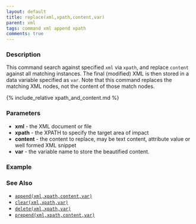 ```yaml
---
layout: default
title: replace(xml,xpath,content,var)
parent: xml
tags: command xml append xpath
comments: true
---
```



### Description
This command search against specified `xml` via `xpath`, and replace `content` against all matching instances. The final 
(modified) XML is then stored in a data variable specified as `var`. Note that this command replaces the matching 
XML nodes, not the content of those match nodes.

{% include_relative xpath_and_content.md %}


### Parameters
- **xml** - the XML document or file
- **xpath** - the XPATH to specify the target area of impact
- **content** - the content to replace, may be text content, attribute value or well formed XML snippet
- **var** - the variable name to store the beautified content.

### Example


### See Also
- [`append(xml,xpath,content,var)`](append(xml,xpath,content,var))
- [`clear(xml,xpath,var)`](clear(xml,xpath,var))
- [`delete(xml,xpath,var)`](delete(xml,xpath,var))
- [`prepend(xml,xpath,content,var)`](prepend(xml,xpath,content,var))
